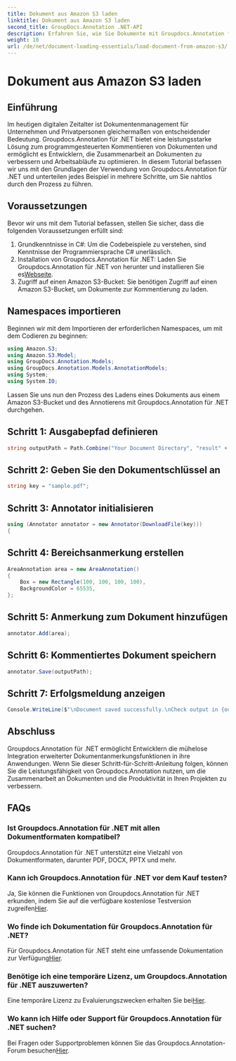 ```yaml
---
title: Dokument aus Amazon S3 laden
linktitle: Dokument aus Amazon S3 laden
second_title: GroupDocs.Annotation .NET-API
description: Erfahren Sie, wie Sie Dokumente mit Groupdocs.Annotation für .NET programmgesteuert mit Anmerkungen versehen. Schritt-für-Schritt-Anleitung für eine nahtlose Integration.
weight: 10
url: /de/net/document-loading-essentials/load-document-from-amazon-s3/
---
```


# Dokument aus Amazon S3 laden

## Einführung
Im heutigen digitalen Zeitalter ist Dokumentenmanagement für Unternehmen und Privatpersonen gleichermaßen von entscheidender Bedeutung. Groupdocs.Annotation für .NET bietet eine leistungsstarke Lösung zum programmgesteuerten Kommentieren von Dokumenten und ermöglicht es Entwicklern, die Zusammenarbeit an Dokumenten zu verbessern und Arbeitsabläufe zu optimieren. In diesem Tutorial befassen wir uns mit den Grundlagen der Verwendung von Groupdocs.Annotation für .NET und unterteilen jedes Beispiel in mehrere Schritte, um Sie nahtlos durch den Prozess zu führen.
## Voraussetzungen
Bevor wir uns mit dem Tutorial befassen, stellen Sie sicher, dass die folgenden Voraussetzungen erfüllt sind:
1. Grundkenntnisse in C#: Um die Codebeispiele zu verstehen, sind Kenntnisse der Programmiersprache C# unerlässlich.
2.  Installation von Groupdocs.Annotation für .NET: Laden Sie Groupdocs.Annotation für .NET von herunter und installieren Sie es[Webseite](https://releases.groupdocs.com/annotation/net/).
3. Zugriff auf einen Amazon S3-Bucket: Sie benötigen Zugriff auf einen Amazon S3-Bucket, um Dokumente zur Kommentierung zu laden.

## Namespaces importieren
Beginnen wir mit dem Importieren der erforderlichen Namespaces, um mit dem Codieren zu beginnen:

```csharp
using Amazon.S3;
using Amazon.S3.Model;
using GroupDocs.Annotation.Models;
using GroupDocs.Annotation.Models.AnnotationModels;
using System;
using System.IO;
```


Lassen Sie uns nun den Prozess des Ladens eines Dokuments aus einem Amazon S3-Bucket und des Annotierens mit Groupdocs.Annotation für .NET durchgehen.
## Schritt 1: Ausgabepfad definieren
```csharp
string outputPath = Path.Combine("Your Document Directory", "result" + Path.GetExtension("input.pdf"));
```
## Schritt 2: Geben Sie den Dokumentschlüssel an
```csharp
string key = "sample.pdf";
```
## Schritt 3: Annotator initialisieren
```csharp
using (Annotator annotator = new Annotator(DownloadFile(key)))
{
```
## Schritt 4: Bereichsanmerkung erstellen
```csharp
AreaAnnotation area = new AreaAnnotation()
{
    Box = new Rectangle(100, 100, 100, 100),
    BackgroundColor = 65535,
};
```
## Schritt 5: Anmerkung zum Dokument hinzufügen
```csharp
annotator.Add(area);
```
## Schritt 6: Kommentiertes Dokument speichern
```csharp
annotator.Save(outputPath);
```
## Schritt 7: Erfolgsmeldung anzeigen
```csharp
Console.WriteLine($"\nDocument saved successfully.\nCheck output in {outputPath}.");
```

## Abschluss
Groupdocs.Annotation für .NET ermöglicht Entwicklern die mühelose Integration erweiterter Dokumentanmerkungsfunktionen in ihre Anwendungen. Wenn Sie dieser Schritt-für-Schritt-Anleitung folgen, können Sie die Leistungsfähigkeit von Groupdocs.Annotation nutzen, um die Zusammenarbeit an Dokumenten und die Produktivität in Ihren Projekten zu verbessern.
## FAQs
### Ist Groupdocs.Annotation für .NET mit allen Dokumentformaten kompatibel?
Groupdocs.Annotation für .NET unterstützt eine Vielzahl von Dokumentformaten, darunter PDF, DOCX, PPTX und mehr.
### Kann ich Groupdocs.Annotation für .NET vor dem Kauf testen?
 Ja, Sie können die Funktionen von Groupdocs.Annotation für .NET erkunden, indem Sie auf die verfügbare kostenlose Testversion zugreifen[Hier](https://releases.groupdocs.com/).
### Wo finde ich Dokumentation für Groupdocs.Annotation für .NET?
Für Groupdocs.Annotation für .NET steht eine umfassende Dokumentation zur Verfügung[Hier](https://tutorials.groupdocs.com/annotation/net/).
### Benötige ich eine temporäre Lizenz, um Groupdocs.Annotation für .NET auszuwerten?
 Eine temporäre Lizenz zu Evaluierungszwecken erhalten Sie bei[Hier](https://purchase.groupdocs.com/temporary-license/).
### Wo kann ich Hilfe oder Support für Groupdocs.Annotation für .NET suchen?
 Bei Fragen oder Supportproblemen können Sie das Groupdocs.Annotation-Forum besuchen[Hier](https://forum.groupdocs.com/c/annotation/10).